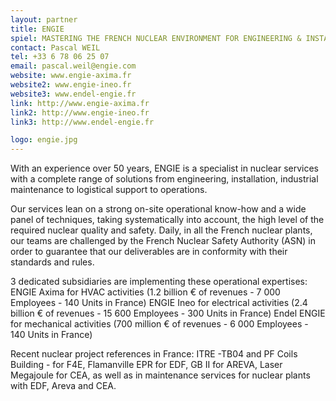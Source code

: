 ```yaml
---
layout: partner
title: ENGIE
spiel: MASTERING THE FRENCH NUCLEAR ENVIRONMENT FOR ENGINEERING & INSTALLATION 
contact: Pascal WEIL
tel: +33 6 78 06 25 07
email: pascal.weil@engie.com
website: www.engie-axima.fr
website2: www.engie-ineo.fr
website3: www.endel-engie.fr
link: http://www.engie-axima.fr
link2: http://www.engie-ineo.fr
link3: http://www.endel-engie.fr

logo: engie.jpg
---
```


With an experience over 50 years, ENGIE is a specialist in nuclear services with a complete range of solutions from engineering, installation, industrial maintenance to logistical support to operations. 

Our services lean on a strong on-site operational know-how and a wide panel of techniques, taking systematically into account, the high level of the required nuclear quality and safety. Daily, in all the French nuclear plants, our teams are challenged by the French Nuclear Safety Authority (ASN) in order to guarantee that our deliverables are in conformity with their standards and rules. 

3 dedicated subsidiaries are implementing these operational expertises:
ENGIE Axima for HVAC activities (1.2 billion € of revenues - 7 000 Employees - 140 Units in France)
ENGIE Ineo for electrical activities (2.4 billion € of revenues - 15 600 Employees - 300 Units in France)
Endel ENGIE for mechanical activities (700 million € of revenues - 6 000 Employees - 140 Units in France)

Recent nuclear project references in France: ITRE -TB04 and PF Coils Building - for F4E, Flamanville EPR for EDF, GB II for AREVA, Laser Megajoule for CEA, as well as in maintenance services for nuclear plants with EDF, Areva and CEA.